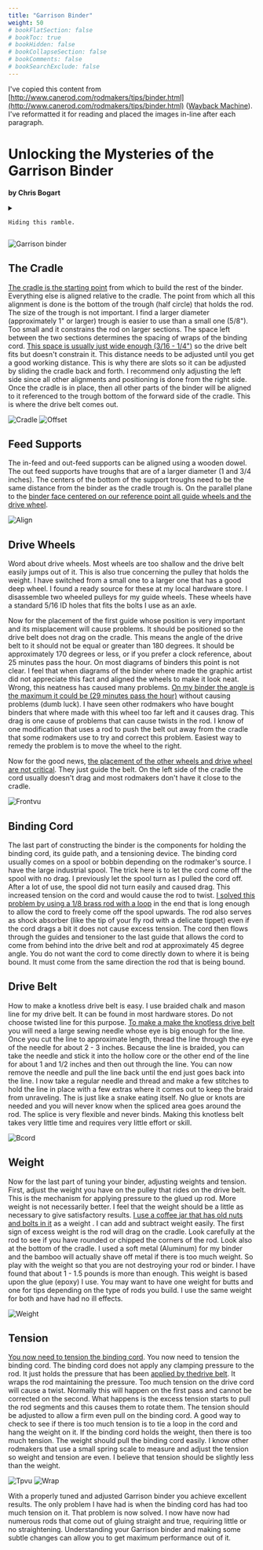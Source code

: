 ```yaml
---
title: "Garrison Binder"
weight: 50
# bookFlatSection: false
# bookToc: true
# bookHidden: false
# bookCollapseSection: false
# bookComments: false
# bookSearchExclude: false
---
```

I've copied this content from [http://www.canerod.com/rodmakers/tips/binder.html](http://www.canerod.com/rodmakers/tips/binder.html) ([Wayback Machine](https://web.archive.org/web/20151005173756/http://www.canerod.com/rodmakers/tips/binder.html)).  I've reformatted it for reading and placed the images in-line after each paragraph.

# Unlocking the Mysteries of the Garrison Binder
__by Chris Bogart__

<details>
  <summary>

    Hiding this ramble.

  </summary>

  Did you ever wonder why (to quote Andy Rooney) the [Garrison binder](http://www.canerod.com/rodmakers/tips/chrisgifs/binder/cbinder.gif) is for many rodmakers the source of contentious problems while other rodmakers never seem to have problems. One of the primary reasons for the mystery the Garrison binder presents is that rodmakers often built it by following a diagram in a book and then hoped for the best. As a result, some binders worked as desired because of dumb luck and others didn't because of bad luck. When the binder did not behave and was cantankerous to use, it was assumed that it worked that way for the master himself. I have since learned that when properly constructed and adjusted (tuned) the Garrison binder is a pleasure to operate and does a great job with little problems.

  This article will discuss the how and why of constructing the Garrison binder and then how to tune it to perform at it's best. Like most people, I first blindly followed a diagram in a book and did some things right and did some things wrong. It was initially hard for me to tell what was important and critical to its operation and what wasn't. I have since looked at numerous other rodmakers' binders and discussed their operation and their solutions to traditional problems. I have applied the lessons learned to my binder with great success. I have come to the following conclusions on how the Garrison binder should be constructed and why.
  
  The Garrison binder is essentially an incredibly simple but clever device. What makes it mysterious is that there are very subtle things that are sometimes not obvious that have impact upon performance. The heart of the binder is the cradle that holds the rod, the drive belt that wraps around the rod applying pressure and the string that binds the segments together. It is here where we will analyze the binder.

</details>



![Garrison binder](/static/cbinder.gif)



## The Cradle

[The cradle is the starting point](http://www.canerod.com/rodmakers/tips/chrisgifs/binder/cradle.gif) from which to build the rest of the binder. Everything else is aligned relative to the cradle. The point from which all this alignment is done is the bottom of the trough (half circle) that holds the rod. The size of the trough is not important. I find a larger diameter (approximately 1" or larger) trough is easier to use than a small one (5/8"). Too small and it constrains the rod on larger sections. The space left between the two sections determines the spacing of wraps of the binding cord. [This space is usually just wide enough (3/16 - 1/4")](http://www.canerod.com/rodmakers/tips/chrisgifs/binder/offset.gif) so the drive belt fits but doesn't constrain it. This distance needs to be adjusted until you get a good working distance. This is why there are slots so it can be adjusted by sliding the cradle back and forth. I recommend only adjusting the left side since all other alignments and positioning is done from the right side. Once the cradle is in place, then all other parts of the binder will be aligned to it referenced to the trough bottom of the forward side of the cradle. This is where the drive belt comes out.

![Cradle](/static/rod-binder/cradle.gif) ![Offset](/static/rod-binder/offset.gif)

## Feed Supports
The in-feed and out-feed supports can be aligned using a wooden dowel. The out feed supports have troughs that are of a larger diameter (1 and 3/4 inches). The centers of the bottom of the support troughs need to be the same distance from the binder as the cradle trough is. On the parallel plane to the [binder face centered on our reference point all guide wheels and the drive wheel](http://www.canerod.com/rodmakers/tips/chrisgifs/binder/align.gif).

![Align](/static/rod-binder/align.gif)

## Drive Wheels
Word about drive wheels. Most wheels are too shallow and the drive belt easily jumps out of it. This is also true concerning the pulley that holds the weight. I have switched from a small one to a larger one that has a good deep wheel. I found a ready source for these at my local hardware store. I disassemble two wheeled pulleys for my guide wheels. These wheels have a standard 5/16 ID holes that fits the bolts I use as an axle.

Now for the placement of the first guide whose position is very important and its misplacement will cause problems. It should be positioned so the drive belt does not drag on the cradle. This means the angle of the drive belt to it should not be equal or greater than 180 degrees. It should be approximately 170 degrees or less, or if you prefer a clock reference, about 25 minutes pass the hour. On most diagrams of binders this point is not clear. I feel that when diagrams of the binder where made the graphic artist did not appreciate this fact and aligned the wheels to make it look neat. Wrong, this neatness has caused many problems. [On my binder the angle is the maximum it could be (29 minutes pass the hour)](http://www.canerod.com/rodmakers/tips/chrisgifs/binder/frontclup.gif) without causing problems (dumb luck). I have seen other rodmakers who have bought binders that where made with this wheel too far left and it causes drag. This drag is one cause of problems that can cause twists in the rod. I know of one modification that uses a rod to push the belt out away from the cradle that some rodmakers use to try and correct this problem. Easiest way to remedy the problem is to move the wheel to the right.

Now for the good news, [the placement of the other wheels and drive wheel are not critical](http://www.canerod.com/rodmakers/tips/chrisgifs/binder/frntvu.gif). They just guide the belt. On the left side of the cradle the cord usually doesn't drag and most rodmakers don't have it close to the cradle.

![Frontvu](/static/rod-binder/frntvu.gif)

## Binding Cord
The last part of constructing the binder is the components for holding the binding cord, its guide path, and a tensioning device. The binding cord usually comes on a spool or bobbin depending on the rodmaker's source. I have the large industrial spool. The trick here is to let the cord come off the spool with no drag. I previously let the spool turn as I pulled the cord off. After a lot of use, the spool did not turn easily and caused drag. This increased tension on the cord and would cause the rod to twist. [I solved this problem by using a 1/8 brass rod with a loop](http://www.canerod.com/rodmakers/tips/chrisgifs/binder/spooler.gif) in the end that is long enough to allow the cord to freely come off the spool upwards. The rod also serves as shock absorber (like the tip of your fly rod with a delicate tippet) even if the cord drags a bit it does not cause excess tension. The cord then flows through the guides and tensioner to the last guide that allows the cord to come from behind into the drive belt and rod at approximately 45 degree angle. You do not want the cord to come directly down to where it is being bound. It must come from the same direction the rod that is being bound.

## Drive Belt
How to make a knotless drive belt is easy. I use braided chalk and mason line for my drive belt. It can be found in most hardware stores. Do not choose twisted line for this purpose. [To make a make the knotless drive belt](http://www.canerod.com/rodmakers/tips/chrisgifs/binder/bcord.gif) you will need a large sewing needle whose eye is big enough for the line. Once you cut the line to approximate length, thread the line through the eye of the needle for about 2 - 3 inches. Because the line is braided, you can take the needle and stick it into the hollow core or the other end of the line for about 1 and 1/2 inches and then out through the line. You can now remove the needle and pull the line back until the end just goes back into the line. I now take a regular needle and thread and make a few stitches to hold the line in place with a few extras where it comes out to keep the braid from unraveling. The is just like a snake eating itself. No glue or knots are needed and you will never know when the spliced area goes around the rod. The splice is very flexible and never binds. Making this knotless belt takes very little time and requires very little effort or skill.

![Bcord](/static/rod-binder/bcord.gif)

## Weight
Now for the last part of tuning your binder, adjusting weights and tension. First, adjust the weight you have on the pulley that rides on the drive belt. This is the mechanism for applying pressure to the glued up rod. More weight is not necessarily better. I feel that the weight should be a little as necessary to give satisfactory results. [I use a coffee jar that has old nuts and bolts in it](http://www.canerod.com/rodmakers/tips/chrisgifs/binder/weight.gif) as a weight . I can add and subtract weight easily. The first sign of excess weight is the rod will drag on the cradle. Look carefully at the rod to see if you have rounded or chipped the corners of the rod. Look also at the bottom of the cradle. I used a soft metal (Aluminum) for my binder and the bamboo will actually shave off metal if there is too much weight. So play with the weight so that you are not destroying your rod or binder. I have found that about 1 - 1.5 pounds is more than enough. This weight is based upon the glue (epoxy) I use. You may want to have one weight for butts and one for tips depending on the type of rods you build. I use the same weight for both and have had no ill effects.

![Weight](/static/rod-binder/weight.gif)

## Tension
[You now need to tension the binding cord](http://www.canerod.com/rodmakers/tips/chrisgifs/binder/topvu.gif). You now need to tension the binding cord. The binding cord does not apply any clamping pressure to the rod. It just holds the pressure that has been [applied by thedrive belt](http://www.canerod.com/rodmakers/tips/chrisgifs/binder/wrap.gif). It wraps the rod maintaining the pressure. Too much tension on the drive cord will cause a twist. Normally this will happen on the first pass and cannot be corrected on the second. What happens is the excess tension starts to pull the rod segments and this causes them to rotate them. The tension should be adjusted to allow a firm even pull on the binding cord. A good way to check to see if there is too much tension is to tie a loop in the cord and hang the weight on it. If the binding cord holds the weight, then there is too much tension. The weight should pull the binding cord easily. I know other rodmakers that use a small spring scale to measure and adjust the tension so weight and tension are even. I believe that tension should be slightly less than the weight.

![Tpvu](/static/rod-binder/topvu.gif) ![Wrap](/static/rod-binder/wrap.gif)

With a properly tuned and adjusted Garrison binder you achieve excellent results. The only problem I have had is when the binding cord has had too much tension on it. That problem is now solved. I now have now had numerous rods that come out of gluing straight and true, requiring little or no straightening. Understanding your Garrison binder and making some subtle changes can allow you to get maximum performance out of it.